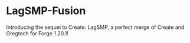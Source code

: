 # LagSMP-Fusion
Introducing the sequel to Create: LagSMP, a perfect merge of Create and Gregtech for Forge 1.20.1! 
